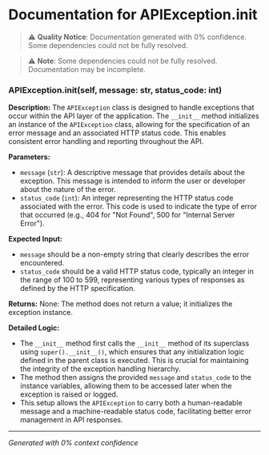 # Documentation for APIException.__init__

> ⚠️ **Quality Notice**: Documentation generated with 0% confidence. Some dependencies could not be fully resolved.


> ⚠️ **Note**: Some dependencies could not be fully resolved. Documentation may be incomplete.
### APIException.__init__(self, message: str, status_code: int)

**Description:**
The `APIException` class is designed to handle exceptions that occur within the API layer of the application. The `__init__` method initializes an instance of the `APIException` class, allowing for the specification of an error message and an associated HTTP status code. This enables consistent error handling and reporting throughout the API.

**Parameters:**
- `message` (`str`): A descriptive message that provides details about the exception. This message is intended to inform the user or developer about the nature of the error.
- `status_code` (`int`): An integer representing the HTTP status code associated with the error. This code is used to indicate the type of error that occurred (e.g., 404 for "Not Found", 500 for "Internal Server Error").

**Expected Input:**
- `message` should be a non-empty string that clearly describes the error encountered.
- `status_code` should be a valid HTTP status code, typically an integer in the range of 100 to 599, representing various types of responses as defined by the HTTP specification.

**Returns:**
None: The method does not return a value; it initializes the exception instance.

**Detailed Logic:**
- The `__init__` method first calls the `__init__` method of its superclass using `super().__init__()`, which ensures that any initialization logic defined in the parent class is executed. This is crucial for maintaining the integrity of the exception handling hierarchy.
- The method then assigns the provided `message` and `status_code` to the instance variables, allowing them to be accessed later when the exception is raised or logged.
- This setup allows the `APIException` to carry both a human-readable message and a machine-readable status code, facilitating better error management in API responses.

---
*Generated with 0% context confidence*

